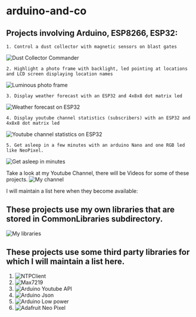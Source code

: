 # arduino-and-co

## Projects involving Arduino, ESP8266, ESP32:
	1. Control a dust collector with magnetic sensors on blast gates
![Dust Collector Commander](https://github.com/vincent-bruel/arduino-and-co/tree/master/Projects/DustCollectorCommander-ArduinoNano-HallSensorsA3144)

	2. Highlight a photo frame with backlight, led pointing at locations and LCD screen displaying location names
![Luminous photo frame](https://github.com/vincent-bruel/arduino-and-co/tree/master/Projects/LuminousPhotoFrame-Leonardo-74HC795-2x16LCDSerial)

	3. Display weather forecast with an ESP32 and 4x8x8 dot matrix led
![Weather forecast on ESP32](https://github.com/vincent-bruel/arduino-and-co/tree/master/Projects/OpenWeather-ESP32-4xDotMatrix8x8Leds)

	4. Display youtube channel statistics (subscribers) with an ESP32 and 4x8x8 dot matrix led
![Youtube channel statistics on ESP32](https://github.com/vincent-bruel/arduino-and-co/tree/master/Projects/YoutubeStatistics-ESP32-4xDotMatrix8x8Leds)

	5. Get asleep in a few minutes with an arduino Nano and one RGB led like NeoPixel.
![Get asleep in minutes](https://github.com/vincent-bruel/arduino-and-co/tree/master/Projects/SweetDreams-ArduinoNano-LedWS2813)
	
   Take a look at my Youtube Channel, there will be Videos for some of these projects.
![My channel](https://www.youtube.com/channel/UChdL3yTwYFVE5DDp9TVdkXw)
   
   I will maintain a list here when they become available:
   
## These projects use my own libraries that are stored in CommonLibraries subdirectory.
![My libraries](https://github.com/vincent-bruel/arduino-and-co/CommonLibraries/LibEepromESP32)

## These projects use some third party libraries for which I will maintain a list here.
1. ![NTPClient](https://github.com/arduino-libraries/NTPClient)
2. ![Max7219](https://github.com/MajicDesigns/MD_MAX72XX)
3. ![Arduino Youtube API](https://github.com/witnessmenow/arduino-youtube-api)
4. ![Arduino Json](https://github.com/bblanchon/ArduinoJson)
5. ![Arduino Low power](https://github.com/rocketscream/Low-Power)
6. ![Adafruit Neo Pixel](https://github.com/adafruit/Adafruit_NeoPixel)



